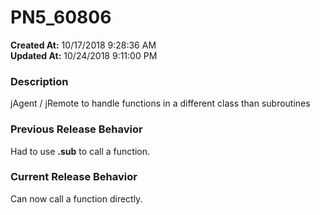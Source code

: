 # PN5_60806

**Created At:** 10/17/2018 9:28:36 AM  
**Updated At:** 10/24/2018 9:11:00 PM  


### Description

jAgent / jRemote to handle functions in a different class than subroutines

### Previous Release Behavior

Had to use **.sub** to call a function.

### Current Release Behavior

Can now call a function directly.
